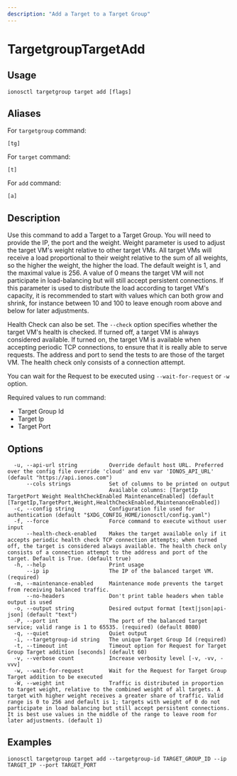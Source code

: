 ```yaml
---
description: "Add a Target to a Target Group"
---
```


# TargetgroupTargetAdd

## Usage

```text
ionosctl targetgroup target add [flags]
```

## Aliases

For `targetgroup` command:

```text
[tg]
```

For `target` command:

```text
[t]
```

For `add` command:

```text
[a]
```

## Description

Use this command to add a Target to a Target Group. You will need to provide the IP, the port and the weight. Weight parameter is used to adjust the target VM's weight relative to other target VMs. All target VMs will receive a load proportional to their weight relative to the sum of all weights, so the higher the weight, the higher the load. The default weight is 1, and the maximal value is 256. A value of 0 means the target VM will not participate in load-balancing but will still accept persistent connections. If this parameter is used to distribute the load according to target VM's capacity, it is recommended to start with values which can both grow and shrink, for instance between 10 and 100 to leave enough room above and below for later adjustments.

Health Check can also be set. The `--check` option specifies whether the target VM's health is checked. If turned off, a target VM is always considered available. If turned on, the target VM is available when accepting periodic TCP connections, to ensure that it is really able to serve requests. The address and port to send the tests to are those of the target VM. The health check only consists of a connection attempt.

You can wait for the Request to be executed using `--wait-for-request` or `-w` option.

Required values to run command:

* Target Group Id
* Target Ip
* Target Port

## Options

```text
  -u, --api-url string          Override default host URL. Preferred over the config file override 'cloud' and env var 'IONOS_API_URL' (default "https://api.ionos.com")
      --cols strings            Set of columns to be printed on output 
                                Available columns: [TargetIp TargetPort Weight HealthCheckEnabled MaintenanceEnabled] (default [TargetIp,TargetPort,Weight,HealthCheckEnabled,MaintenanceEnabled])
  -c, --config string           Configuration file used for authentication (default "$XDG_CONFIG_HOME/ionosctl/config.yaml")
  -f, --force                   Force command to execute without user input
      --health-check-enabled    Makes the target available only if it accepts periodic health check TCP connection attempts; when turned off, the target is considered always available. The health check only consists of a connection attempt to the address and port of the target. Default is True. (default true)
  -h, --help                    Print usage
      --ip ip                   The IP of the balanced target VM. (required)
  -m, --maintenance-enabled     Maintenance mode prevents the target from receiving balanced traffic.
      --no-headers              Don't print table headers when table output is used
  -o, --output string           Desired output format [text|json|api-json] (default "text")
  -P, --port int                The port of the balanced target service; valid range is 1 to 65535. (required) (default 8080)
  -q, --quiet                   Quiet output
  -i, --targetgroup-id string   The unique Target Group Id (required)
  -t, --timeout int             Timeout option for Request for Target Group Target addition [seconds] (default 60)
  -v, --verbose count           Increase verbosity level [-v, -vv, -vvv]
  -w, --wait-for-request        Wait for the Request for Target Group Target addition to be executed
  -W, --weight int              Traffic is distributed in proportion to target weight, relative to the combined weight of all targets. A target with higher weight receives a greater share of traffic. Valid range is 0 to 256 and default is 1; targets with weight of 0 do not participate in load balancing but still accept persistent connections. It is best use values in the middle of the range to leave room for later adjustments. (default 1)
```

## Examples

```text
ionosctl targetgroup target add --targetgroup-id TARGET_GROUP_ID --ip TARGET_IP --port TARGET_PORT
```

